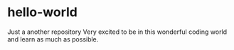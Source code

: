 # hello-world
Just a another repository
Very excited to be in this wonderful coding world and learn as much as possible.  
